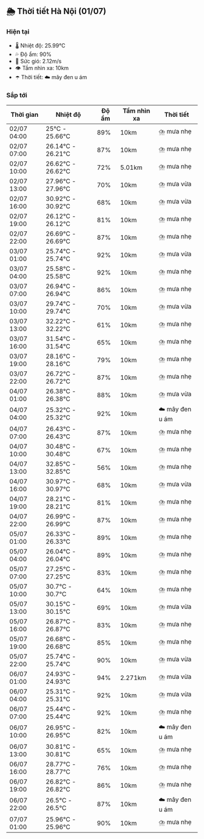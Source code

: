## 🌦️ Thời tiết Hà Nội (01/07)

### Hiện tại

- 🌡️ Nhiệt độ: 25.99℃
- 💦 Độ ẩm: 90%
- 💨 Sức gió: 2.12m/s
- 👁️ Tầm nhìn xa: 10km
- ☂️ Thời tiết: ☁️ mây đen u ám

### Sắp tới

| Thời gian | Nhiệt độ | Độ ẩm | Tầm nhìn xa | Thời tiết |
| --- | --- | --- | --- | --- |
| 02/07 04:00 | 25℃ - 25.66℃ | 89% | 10km | ⛈️ mưa nhẹ |
| 02/07 07:00 | 26.14℃ - 26.21℃ | 87% | 10km | ⛈️ mưa nhẹ |
| 02/07 10:00 | 26.62℃ - 26.62℃ | 72% | 5.01km | ⛈️ mưa nhẹ |
| 02/07 13:00 | 27.96℃ - 27.96℃ | 70% | 10km | ⛈️ mưa vừa |
| 02/07 16:00 | 30.92℃ - 30.92℃ | 68% | 10km | ⛈️ mưa vừa |
| 02/07 19:00 | 26.12℃ - 26.12℃ | 81% | 10km | ⛈️ mưa nhẹ |
| 02/07 22:00 | 26.69℃ - 26.69℃ | 87% | 10km | ⛈️ mưa nhẹ |
| 03/07 01:00 | 25.74℃ - 25.74℃ | 92% | 10km | ⛈️ mưa vừa |
| 03/07 04:00 | 25.58℃ - 25.58℃ | 92% | 10km | ⛈️ mưa nhẹ |
| 03/07 07:00 | 26.94℃ - 26.94℃ | 86% | 10km | ⛈️ mưa nhẹ |
| 03/07 10:00 | 29.74℃ - 29.74℃ | 70% | 10km | ⛈️ mưa vừa |
| 03/07 13:00 | 32.22℃ - 32.22℃ | 61% | 10km | ⛈️ mưa nhẹ |
| 03/07 16:00 | 31.54℃ - 31.54℃ | 65% | 10km | ⛈️ mưa nhẹ |
| 03/07 19:00 | 28.16℃ - 28.16℃ | 79% | 10km | ⛈️ mưa nhẹ |
| 03/07 22:00 | 26.72℃ - 26.72℃ | 87% | 10km | ⛈️ mưa nhẹ |
| 04/07 01:00 | 26.38℃ - 26.38℃ | 88% | 10km | ⛈️ mưa vừa |
| 04/07 04:00 | 25.32℃ - 25.32℃ | 92% | 10km | ☁️ mây đen u ám |
| 04/07 07:00 | 26.43℃ - 26.43℃ | 87% | 10km | ⛈️ mưa nhẹ |
| 04/07 10:00 | 30.48℃ - 30.48℃ | 67% | 10km | ⛈️ mưa nhẹ |
| 04/07 13:00 | 32.85℃ - 32.85℃ | 56% | 10km | ⛈️ mưa nhẹ |
| 04/07 16:00 | 30.97℃ - 30.97℃ | 68% | 10km | ⛈️ mưa vừa |
| 04/07 19:00 | 28.21℃ - 28.21℃ | 81% | 10km | ⛈️ mưa nhẹ |
| 04/07 22:00 | 26.99℃ - 26.99℃ | 87% | 10km | ⛈️ mưa nhẹ |
| 05/07 01:00 | 26.33℃ - 26.33℃ | 89% | 10km | ⛈️ mưa nhẹ |
| 05/07 04:00 | 26.04℃ - 26.04℃ | 89% | 10km | ⛈️ mưa nhẹ |
| 05/07 07:00 | 27.25℃ - 27.25℃ | 83% | 10km | ⛈️ mưa nhẹ |
| 05/07 10:00 | 30.7℃ - 30.7℃ | 64% | 10km | ⛈️ mưa nhẹ |
| 05/07 13:00 | 30.15℃ - 30.15℃ | 69% | 10km | ⛈️ mưa vừa |
| 05/07 16:00 | 26.87℃ - 26.87℃ | 83% | 10km | ⛈️ mưa nhẹ |
| 05/07 19:00 | 26.68℃ - 26.68℃ | 85% | 10km | ⛈️ mưa nhẹ |
| 05/07 22:00 | 25.74℃ - 25.74℃ | 90% | 10km | ⛈️ mưa vừa |
| 06/07 01:00 | 24.93℃ - 24.93℃ | 94% | 2.271km | ⛈️ mưa vừa |
| 06/07 04:00 | 25.31℃ - 25.31℃ | 92% | 10km | ⛈️ mưa vừa |
| 06/07 07:00 | 25.44℃ - 25.44℃ | 92% | 10km | ⛈️ mưa nhẹ |
| 06/07 10:00 | 26.95℃ - 26.95℃ | 82% | 10km | ☁️ mây đen u ám |
| 06/07 13:00 | 30.81℃ - 30.81℃ | 65% | 10km | ⛈️ mưa nhẹ |
| 06/07 16:00 | 28.77℃ - 28.77℃ | 76% | 10km | ⛈️ mưa nhẹ |
| 06/07 19:00 | 26.82℃ - 26.82℃ | 86% | 10km | ⛈️ mưa nhẹ |
| 06/07 22:00 | 26.5℃ - 26.5℃ | 87% | 10km | ☁️ mây đen u ám |
| 07/07 01:00 | 25.96℃ - 25.96℃ | 90% | 10km | ⛈️ mưa nhẹ |
